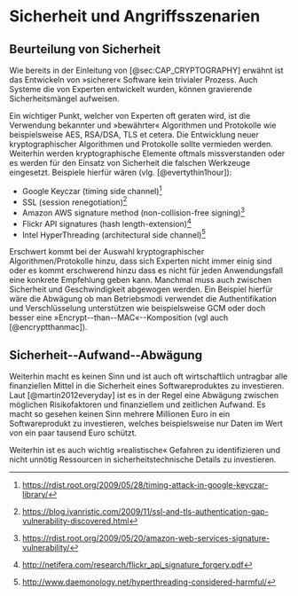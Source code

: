 # Sicherheit und Angriffsszenarien

## Beurteilung von Sicherheit

Wie bereits in der Einleitung von [@sec:CAP_CRYPTOGRAPHY] erwähnt ist das
Entwickeln von »sicherer« Software kein trivialer Prozess. Auch Systeme die von
Experten entwickelt wurden, können gravierende Sicherheitsmängel aufweisen.

Ein wichtiger Punkt, welcher von Experten oft geraten wird, ist die Verwendung
bekannter und »bewährter« Algorithmen und Protokolle wie beispielsweise AES,
RSA/DSA, TLS et cetera. Die Entwicklung neuer kryptographischer Algorithmen und
Protokolle sollte vermieden werden. Weiterhin werden kryptographische Elemente oftmals missverstanden oder es werden für den Einsatz von Sicherheit die falschen Werkzeuge eingesetzt. Beispiele hierfür wären (vlg. [@evertythin1hour]):

* Google Keyczar (timing side channel)[^FN_KEYCZAR_BUG]
* SSL (session renegotiation)[^FN_SSL_BUG]
* Amazon AWS signature method (non-collision-free signing)[^FN_AMAZON_AWS_BUG]
* Flickr API signatures (hash length-extension)[^FN_FLICKR_VUL]
* Intel HyperThreading (architectural side channel)[^FN_INTEL_VUL]

[^FN_KEYCZAR_BUG]: <https://rdist.root.org/2009/05/28/timing-attack-in-google-keyczar-library/>
[^FN_SSL_BUG]: <https://blog.ivanristic.com/2009/11/ssl-and-tls-authentication-gap-vulnerability-discovered.html>
[^FN_AMAZON_AWS_BUG]: <https://rdist.root.org/2009/05/20/amazon-web-services-signature-vulnerability/>
[^FN_FLICKR_VUL]: <http://netifera.com/research/flickr_api_signature_forgery.pdf>
[^FN_INTEL_VUL]: <http://www.daemonology.net/hyperthreading-considered-harmful/>

Erschwert kommt bei der Auswahl kryptographischer Algorithmen/Protokolle hinzu,
dass sich Experten nicht immer einig sind oder es kommt erschwerend hinzu dass
es nicht für jeden Anwendungsfall eine konkrete Empfehlung geben kann. Manchmal
muss auch zwischen Sicherheit und Geschwindigkeit abgewogen werden. Ein
Beispiel hierfür wäre die Abwägung ob man Betriebsmodi verwendet die
Authentifikation und Verschlüsselung unterstützen wie beispielsweise GCM oder
doch besser eine »Encrypt--than--MAC«--Komposition (vgl auch [@encryptthanmac]).

## Sicherheit--Aufwand--Abwägung

Weiterhin macht es keinen Sinn und ist auch oft wirtschaftlich untragbar alle
finanziellen Mittel in die Sicherheit eines Softwareproduktes zu investieren.
Laut [@martin2012everyday] ist es in der Regel eine Abwägung zwischen möglichen
Risikofaktoren und finanziellem und zeitlichen Aufwand. Es macht so gesehen
keinen Sinn mehrere Millionen Euro in ein Softwareprodukt zu investieren,
welches beispielsweise nur Daten im Wert von ein paar tausend Euro schützt.

Weiterhin ist es auch wichtig »realistische« Gefahren zu identifizieren und
nicht unnötig Ressourcen in sicherheitstechnische Details zu investieren.
